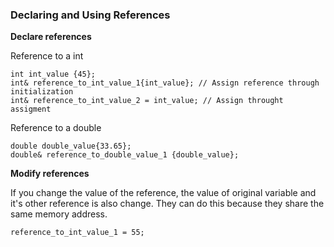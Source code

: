 ### Declaring and Using References

**Declare references**

Reference to a int

	int int_value {45};
	int& reference_to_int_value_1{int_value}; // Assign reference through initialization
	int& reference_to_int_value_2 = int_value; // Assign throught assigment

Reference to a double

	double double_value{33.65};
	double& reference_to_double_value_1 {double_value};

**Modify references**

If you change the value of the reference, the value of original variable and it's other reference is also change. They can do this because they share the same memory address.

	reference_to_int_value_1 = 55;

